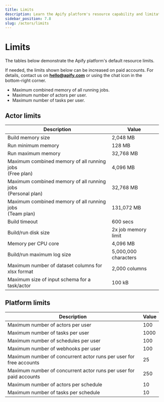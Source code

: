 ```yaml
---
title: Limits
description: Learn the Apify platform's resource capability and limitations such as max memory, disk size and number of actors/tasks per user or schedule.
sidebar_position: 7.8
slug: /actors/limits
---
```


# [](#limits) Limits

The tables below demonstrate the Apify platform's default resource limits.

If needed, the limits shown below can be increased on paid accounts. For details, contact us on **hello@apify.com** or using the chat icon in the bottom-right corner.

* Maximum combined memory of all running jobs.
* Maximum number of actors per user.
* Maximum number of tasks per user.

## [](#actor-limits) Actor limits

| Description                                                      | Value                                                                  |
|------------------------------------------------------------------|------------------------------------------------------------------------|
| Build memory size                                                | 2,048 MB<!-- ACTOR_LIMITS.BUILD_DEFAULT_MEMORY_MBYTES -->              |
| Run minimum memory                                               | 128 MB<!-- ACTOR_LIMITS.MIN_RUN_MEMORY_MBYTES -->                      |
| Run maximum memory                                               | 32,768 MB<!-- ACTOR_LIMITS.MAX_RUN_MEMORY_MBYTES -->                   |
| Maximum combined memory of all running jobs <br/>(Free plan)     | 4,096 MB<!-- ACTOR_LIMITS.FREE_PLAN_MAX_MEMORY_MBYTES -->              |
| Maximum combined memory of all running jobs <br/>(Personal plan) | 32,768 MB<!-- ACTOR_LIMITS.PERSONAL_PLAN_MAX_MEMORY_MBYTES -->         |
| Maximum combined memory of all running jobs <br/>(Team plan)     | 131,072 MB<!-- ACTOR_LIMITS.TEAM_PLAN_MAX_MEMORY_MBYTES -->            |
| Build timeout                                                    | 600 secs<!-- ACTOR_LIMITS.BUILD_TIMEOUT_SECS -->                       |
| Build/run disk size                                              | 2x job memory limit<!-- ACTOR_LIMITS.RUN_DISK_TO_MEMORY_SIZE_COEFF --> |
| Memory per CPU core                                              | 4,096 MB<!-- ACTOR_LIMITS.RUN_MEMORY_MBYTES_PER_CPU_CORE -->           |
| Build/run maximum log size                                       | 5,000,000 characters<!-- ACTOR_LIMITS.LOG_MAX_CHARS -->                |
| Maximum number of dataset columns for xlsx format                | 2,000 columns                                                          |
| Maximum size of input schema for a task/actor                    | 100 kB<!-- ACTOR_LIMITS.INPUT_SCHEMA_MAX_BYTES -->                     |

## [](#platform-limits) Platform limits

| Description                                                        | Value                                                                               |
|--------------------------------------------------------------------|-------------------------------------------------------------------------------------|
| Maximum number of actors per user                                  | 100<!-- DEFAULT_PLATFORM_LIMITS.MAX_ACTORS_PER_USER -->                             |
| Maximum number of tasks per user                                   | 1000<!-- DEFAULT_PLATFORM_LIMITS.MAX_TASKS_PER_USER -->                             |
| Maximum number of schedules per user                               | 100<!-- DEFAULT_PLATFORM_LIMITS.MAX_SCHEDULES_PER_USER -->                          |
| Maximum number of webhooks per user                                | 100<!-- DEFAULT_PLATFORM_LIMITS.MAX_TASKS_PER_USER -->                              |
| Maximum number of concurrent actor runs per user for free accounts | 25<!-- DEFAULT_PLATFORM_LIMITS.FREE_ACCOUNT_MAX_CONCURRENT_ACTOR_RUNS_PER_USER -->  |
| Maximum number of concurrent actor runs per user for paid accounts | 250<!-- DEFAULT_PLATFORM_LIMITS.PAID_ACCOUNT_MAX_CONCURRENT_ACTOR_RUNS_PER_USER --> |
| Maximum number of actors per schedule                              | 10<!-- DEFAULT_PLATFORM_LIMITS.MAX_ACTORS_PER_SCHEDULER -->                         |
| Maximum number of tasks per schedule                               | 10<!-- DEFAULT_PLATFORM_LIMITS.MAX_TASKS_PER_SCHEDULER -->                          |
